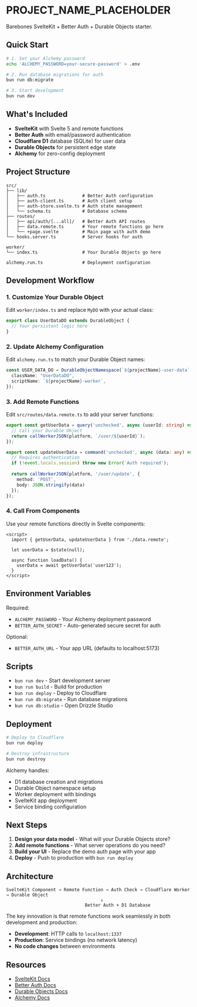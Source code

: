 # PROJECT_NAME_PLACEHOLDER

Barebones SvelteKit + Better Auth + Durable Objects starter.

## Quick Start

```bash
# 1. Set your Alchemy password
echo 'ALCHEMY_PASSWORD=your-secure-password' > .env

# 2. Run database migrations for auth
bun run db:migrate

# 3. Start development
bun run dev
```

## What's Included

- **SvelteKit** with Svelte 5 and remote functions
- **Better Auth** with email/password authentication
- **Cloudflare D1** database (SQLite) for user data
- **Durable Objects** for persistent edge state
- **Alchemy** for zero-config deployment

## Project Structure

```
src/
├── lib/
│   ├── auth.ts              # Better Auth configuration
│   ├── auth-client.ts       # Auth client setup
│   ├── auth-store.svelte.ts # Auth state management
│   └── schema.ts            # Database schema
├── routes/
│   ├── api/auth/[...all]/   # Better Auth API routes
│   ├── data.remote.ts       # Your remote functions go here
│   └── +page.svelte         # Main page with auth demo
└── hooks.server.ts          # Server hooks for auth

worker/
└── index.ts                 # Your Durable Objects go here

alchemy.run.ts               # Deployment configuration
```

## Development Workflow

### 1. Customize Your Durable Object

Edit `worker/index.ts` and replace `MyDO` with your actual class:

```typescript
export class UserDataDO extends DurableObject {
  // Your persistent logic here
}
```

### 2. Update Alchemy Configuration

Edit `alchemy.run.ts` to match your Durable Object names:

```typescript
const USER_DATA_DO = DurableObjectNamespace(`${projectName}-user-data`, {
  className: "UserDataDO",
  scriptName: `${projectName}-worker`,
});
```

### 3. Add Remote Functions

Edit `src/routes/data.remote.ts` to add your server functions:

```typescript
export const getUserData = query('unchecked', async (userId: string) => {
  // Call your Durable Object
  return callWorkerJSON(platform, `/user/${userId}`);
});

export const updateUserData = command('unchecked', async (data: any) => {
  // Requires authentication
  if (!event.locals.session) throw new Error('Auth required');
  
  return callWorkerJSON(platform, '/user/update', {
    method: 'POST',
    body: JSON.stringify(data)
  });
});
```

### 4. Call From Components

Use your remote functions directly in Svelte components:

```svelte
<script>
  import { getUserData, updateUserData } from './data.remote';
  
  let userData = $state(null);
  
  async function loadData() {
    userData = await getUserData('user123');
  }
</script>
```

## Environment Variables

Required:
- `ALCHEMY_PASSWORD` - Your Alchemy deployment password
- `BETTER_AUTH_SECRET` - Auto-generated secure secret for auth

Optional:
- `BETTER_AUTH_URL` - Your app URL (defaults to localhost:5173)

## Scripts

- `bun run dev` - Start development server
- `bun run build` - Build for production
- `bun run deploy` - Deploy to Cloudflare
- `bun run db:migrate` - Run database migrations
- `bun run db:studio` - Open Drizzle Studio

## Deployment

```bash
# Deploy to Cloudflare
bun run deploy

# Destroy infrastructure
bun run destroy
```

Alchemy handles:
- D1 database creation and migrations
- Durable Object namespace setup
- Worker deployment with bindings
- SvelteKit app deployment
- Service binding configuration

## Next Steps

1. **Design your data model** - What will your Durable Objects store?
2. **Add remote functions** - What server operations do you need?
3. **Build your UI** - Replace the demo auth page with your app
4. **Deploy** - Push to production with `bun run deploy`

## Architecture

```
SvelteKit Component → Remote Function → Auth Check → Cloudflare Worker → Durable Object
                                    ↓
                              Better Auth + D1 Database
```

The key innovation is that remote functions work seamlessly in both development and production:
- **Development**: HTTP calls to `localhost:1337`
- **Production**: Service bindings (no network latency)
- **No code changes** between environments

## Resources

- [SvelteKit Docs](https://kit.svelte.dev/)
- [Better Auth Docs](https://www.better-auth.com/)
- [Durable Objects Docs](https://developers.cloudflare.com/durable-objects/)
- [Alchemy Docs](https://alchemy.run/)
